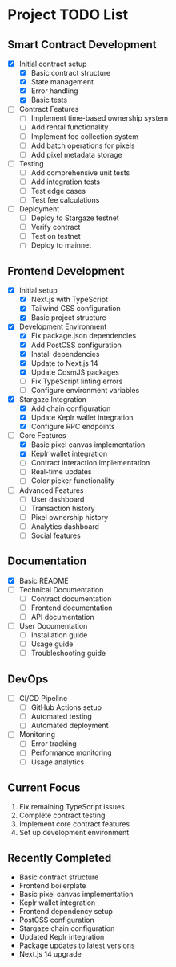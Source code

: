# Project TODO List

## Smart Contract Development
- [x] Initial contract setup
  - [x] Basic contract structure
  - [x] State management
  - [x] Error handling
  - [x] Basic tests
- [ ] Contract Features
  - [ ] Implement time-based ownership system
  - [ ] Add rental functionality
  - [ ] Implement fee collection system
  - [ ] Add batch operations for pixels
  - [ ] Add pixel metadata storage
- [ ] Testing
  - [ ] Add comprehensive unit tests
  - [ ] Add integration tests
  - [ ] Test edge cases
  - [ ] Test fee calculations
- [ ] Deployment
  - [ ] Deploy to Stargaze testnet
  - [ ] Verify contract
  - [ ] Test on testnet
  - [ ] Deploy to mainnet

## Frontend Development
- [x] Initial setup
  - [x] Next.js with TypeScript
  - [x] Tailwind CSS configuration
  - [x] Basic project structure
- [x] Development Environment
  - [x] Fix package.json dependencies
  - [x] Add PostCSS configuration
  - [x] Install dependencies
  - [x] Update to Next.js 14
  - [x] Update CosmJS packages
  - [ ] Fix TypeScript linting errors
  - [ ] Configure environment variables
- [x] Stargaze Integration
  - [x] Add chain configuration
  - [x] Update Keplr wallet integration
  - [x] Configure RPC endpoints
- [ ] Core Features
  - [x] Basic pixel canvas implementation
  - [x] Keplr wallet integration
  - [ ] Contract interaction implementation
  - [ ] Real-time updates
  - [ ] Color picker functionality
- [ ] Advanced Features
  - [ ] User dashboard
  - [ ] Transaction history
  - [ ] Pixel ownership history
  - [ ] Analytics dashboard
  - [ ] Social features

## Documentation
- [x] Basic README
- [ ] Technical Documentation
  - [ ] Contract documentation
  - [ ] Frontend documentation
  - [ ] API documentation
- [ ] User Documentation
  - [ ] Installation guide
  - [ ] Usage guide
  - [ ] Troubleshooting guide

## DevOps
- [ ] CI/CD Pipeline
  - [ ] GitHub Actions setup
  - [ ] Automated testing
  - [ ] Automated deployment
- [ ] Monitoring
  - [ ] Error tracking
  - [ ] Performance monitoring
  - [ ] Usage analytics

## Current Focus
1. Fix remaining TypeScript issues
2. Complete contract testing
3. Implement core contract features
4. Set up development environment

## Recently Completed
- Basic contract structure
- Frontend boilerplate
- Basic pixel canvas implementation
- Keplr wallet integration
- Frontend dependency setup
- PostCSS configuration
- Stargaze chain configuration
- Updated Keplr integration
- Package updates to latest versions
- Next.js 14 upgrade